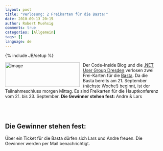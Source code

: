 ```yaml
---
layout: post
title: "Verlosung: 2 Freikarten für die Basta!"
date: 2010-09-13 20:15
author: Robert Muehsig
comments: true
categories: [Allgemein]
tags: []
language: de
---
```

{% include JB/setup %}
<p><a href="{{BASE_PATH}}/assets/wp-images-de/image1054.png"><img style="border-bottom: 0px; border-left: 0px; margin: 0px 10px 0px 0px; display: inline; border-top: 0px; border-right: 0px" title="image" border="0" alt="image" align="left" src="{{BASE_PATH}}/assets/wp-images-de/image_thumb236.png" width="244" height="80" /></a> </p>  <p>Der Code-Inside Blog und die <a href="http://dd-dotnet.de/">.NET User Group Dresden</a> verlosen zwei Frei-Karten für die <a href="http://basta.net/">Basta</a>. Da die Basta bereits am 21. September (nächste Woche!) beginnt, ist der Teilnahmeschluss morgen Mittag. Es sind Freikarten für die Hauptkonferenz vom 21. bis 23. September. <strong>Die Gewinner stehen fest:</strong> Andre & Lars</p>
<br/>
<br/>
<p>
<h2>Die Gewinner stehen fest:</h2>
Über ein Ticket für die Basta dürfen sich Lars und Andre freuen. Die Gewinner werden per Mail benachrichtigt. 
</p>


